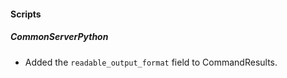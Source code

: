 
#### Scripts
##### CommonServerPython
- Added the `readable_output_format` field to CommandResults.